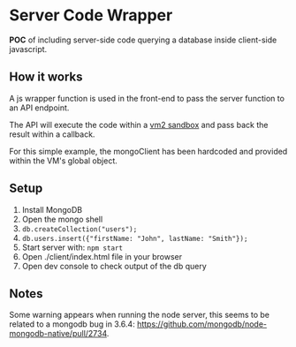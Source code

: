# Server Code Wrapper

**POC** of including server-side code querying a database inside client-side javascript.

## How it works

A js wrapper function is used in the front-end to pass the server function to an API endpoint.

The API will execute the code within a [vm2 sandbox](https://github.com/patriksimek/vm2) and pass back the result within a callback.

For this simple example, the mongoClient has been hardcoded and provided within the VM's global object.

## Setup

1. Install MongoDB
2. Open the mongo shell
3. `db.createCollection("users");`
4. `db.users.insert({"firstName: "John", lastName: "Smith"});`
5. Start server with: `npm start`
6. Open ./client/index.html file in your browser
7. Open dev console to check output of the db query

## Notes

Some warning appears when running the node server, this seems to be related to a mongodb bug in 3.6.4: https://github.com/mongodb/node-mongodb-native/pull/2734.
